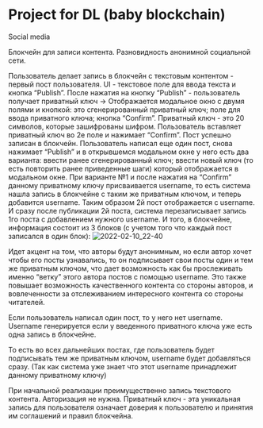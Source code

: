 # Project for DL (baby blockchain)
Social media

Блокчейн для записи контента. 
Разновидность анонимной социальной сети.

Пользователь делает запись в блокчейн с текстовым контентом - первый пост пользователя. UI - текстовое поле для ввода текста и кнопка “Publish”.
После нажатия на кнопку “Publish” - пользователь получает приватный ключ -> 
Отображается модальное окно с двумя полями и кнопкой: 
это сгенерированный приватный ключ;
поле для ввода приватного ключа; 
кнопка “Confirm”.
Приватный ключ - это 20 символов, которые зашифрованы шифром.
Пользователь вставляет приватный ключ во 2е поле и нажимает “Confirm”.
Пост успешно записан в блокчейн.
Пользователь написал еще один пост, снова нажимает “Publish” и в открывшемся модальном окне у него есть два варианта:
ввести ранее сгенерированный ключ;
ввести новый ключ (то есть повторить ранее приведенные шаги) который отображается в модальном окне.
При варианте №1 и после нажатия на “Confirm” данному приватному ключу присваивается username, то есть система нашла запись в блокчейне с таким же приватным ключом, и теперь добавится username. Таким образом 2й пост отображается с username. И сразу после публикации 2й поста, система перезаписывает запись 1го поста с добавлением нужного username.
И того, в блокчейне, информация состоит из 3 блоков (с учетом того что каждый пост записался в один блок):
![2022-02-10_22-40](https://user-images.githubusercontent.com/62456487/154838660-f242b89b-3c6d-4a3c-bbe2-846879b1189f.png)



Идет акцент на том, что авторы будут анонимным, но если автор хочет чтобы его посты узнавались, то он подписывает свои посты один и тем же приватным ключом, что дает возможность как бы прослеживать именно “ветку” этого автора постов с помощью username. Это также повышает возможность качественного контента со стороны авторов, и вовлеченности за отслеживанием интересного контента со стороны читателей.

Если пользователь написал один пост, то у него нет username.
Username генерируется если у введенного приватного ключа уже есть одна запись в блокчейне.

То есть во всех дальнейших постах, где пользователь будет подписывать тем же приватным ключом, username будет добавляться сразу. (Так как система уже знает что этот username принадлежит данному приватному ключу)


При начальной реализации преимущественно запись текстового контента.
Авторизация не нужна.
Приватный ключ - эта уникальная запись для пользователя означает доверия к пользователю и принятия им соглашений и правил блокчейна.

